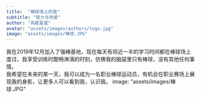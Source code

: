 ```yaml
---
title:  "棒球场上的我"
subtitle: "努力与热爱"
author: "芮妮星星"
avatar: "assets/images/authors/logo.jpg"
image: "assets/images/棒球.JPG"
---
```


我在2019年12月加入了强棒基地，现在每天有将近一半的学习时间都在棒球场上度过，我享受训练时酣畅淋漓的时刻，仿佛我的脑袋里只有棒球，没有其他任何事情。  
我希望在未来的某一天，我可以成为一名职业棒球运动员，有机会在职业赛场上展现我的身影，让更多人可以看到我，认识我。
image: "assets/images/棒球.JPG"
